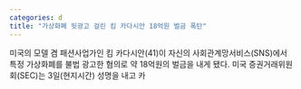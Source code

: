 ```yaml
---
categories: d
title: "가상화폐 뒷광고 걸린 킴 카다시안 18억원 벌금 폭탄"
---
```

미국의 모델 겸 패션사업가인 킴 카다시안(41)이 자신의 사회관계망서비스(SNS)에서 특정 가상화폐를 불법 광고한 혐의로 약 18억원의 벌금을 내게 됐다. 미국 증권거래위원회(SEC)는 3일(현지시간) 성명을 내고 카